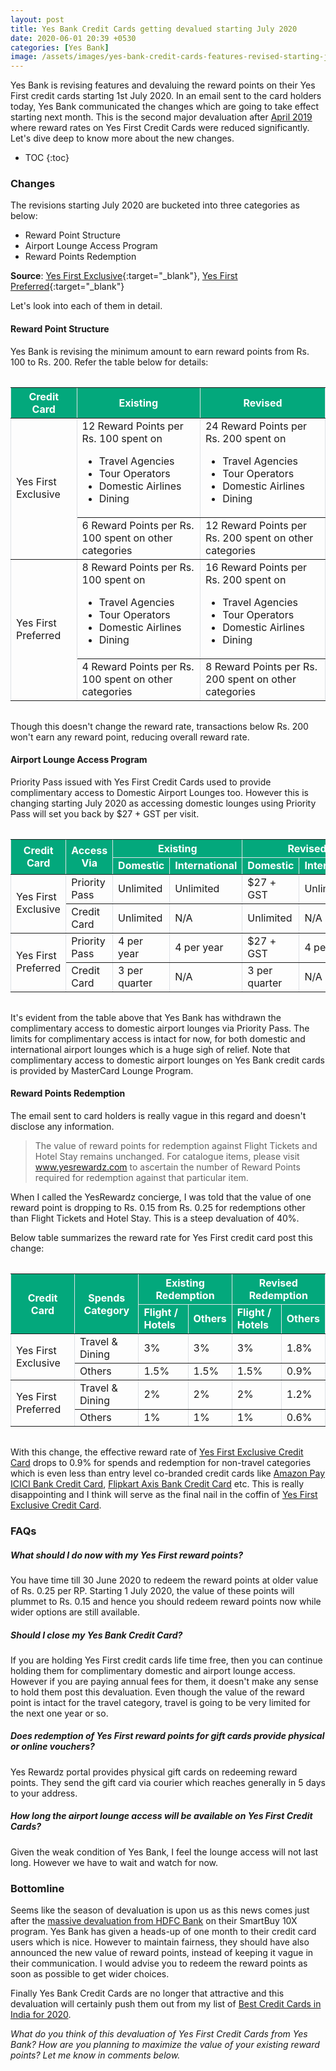 ```yaml
---
layout: post
title: Yes Bank Credit Cards getting devalued starting July 2020
date: 2020-06-01 20:39 +0530
categories: [Yes Bank]
image: /assets/images/yes-bank-credit-cards-features-revised-starting-july-2020.jpg
---
```


Yes Bank is revising features and devaluing the reward points on their Yes First credit cards starting 1st July 2020. In an email sent to the card holders today, Yes Bank communicated the changes which are going to take effect starting next month. This is the second major devaluation after [April 2019](/yes-bank-credit-cards-rewards-reduced/) where reward rates on Yes First Credit Cards were reduced significantly. Let's dive deep to know more about the new changes.

<!-- prettier-ignore -->
* TOC
{:toc}

### Changes

The revisions starting July 2020 are bucketed into three categories as below:

- Reward Point Structure
- Airport Lounge Access Program
- Reward Points Redemption

**Source**: [Yes First Exclusive](https://www.yesbank.in/pdf/exclusive_ltf_sms_pdf){:target="\_blank"}, [Yes First Preferred](https://www.yesbank.in/pdf/preferred_ltf_sms_pdf){:target="\_blank"}

Let's look into each of them in detail.

#### Reward Point Structure

Yes Bank is revising the minimum amount to earn reward points from Rs. 100 to Rs. 200. Refer the table below for details:

<table  width="100%" border="1" cellspacing="0" cellpadding="5" style="border: 1px #dee2e6; border-collapse: collapse; margin-top: 2rem; margin-bottom: 2rem;display: block;overflow-x: auto;">
<thead bgcolor="#03a87c" style="color: #ffffff;font-weight: bold;">
 <tr>
   <th>Credit Card</th>
   <th>Existing</th>
   <th>Revised</th>
 </tr>
</thead>
<tbody>
 <tr>
   <td rowspan="2">Yes First Exclusive</td>
   <td>12 Reward Points per Rs. 100 spent on <ul><li>Travel Agencies </li><li> Tour Operators</li><li>Domestic Airlines</li><li>Dining</li></ul></td>
   <td>24 Reward Points per Rs. 200 spent on <ul><li>Travel Agencies </li><li> Tour Operators</li><li>Domestic Airlines</li><li>Dining</li></ul></td>
 </tr>
 <tr>
   <td>6 Reward Points per Rs. 100 spent on other categories</td>
   <td>12 Reward Points per Rs. 200 spent on other categories</td>
 </tr>
 <tr>
   <td rowspan="2">Yes First Preferred</td>
   <td>8 Reward Points per Rs. 100 spent on <ul><li>Travel Agencies </li><li> Tour Operators</li><li>Domestic Airlines</li><li>Dining</li></ul></td>
   <td>16 Reward Points per Rs. 200 spent on <ul><li>Travel Agencies </li><li> Tour Operators</li><li>Domestic Airlines</li><li>Dining</li></ul></td>
 </tr>
 <tr>
   <td>4 Reward Points per Rs. 100 spent on other categories</td>
   <td>8 Reward Points per Rs. 200 spent on other categories</td>
 </tr>
</tbody>
</table>
 
Though this doesn't change the reward rate, transactions below Rs. 200 won't earn any reward point, reducing overall reward rate.
 
#### Airport Lounge Access Program
 
Priority Pass issued with Yes First Credit Cards used to provide complimentary access to Domestic Airport Lounges too. However this is changing starting July 2020 as accessing domestic lounges using Priority Pass will set you back by \$27 + GST per visit.
 
<table  width="100%" border="1" cellspacing="0" cellpadding="5" style="border: 1px #dee2e6; border-collapse: collapse; margin-top: 2rem; margin-bottom: 2rem;display: block;overflow-x: auto;">
<thead bgcolor="#03a87c" style="color: #ffffff;font-weight: bold;">
 <tr>
   <th rowspan="2">Credit Card</th>
   <th rowspan="2">Access Via</th>
   <th colspan="2">Existing</th>
   <th colspan="2">Revised</th>
 </tr>
 <tr>
   <td>Domestic</td>
   <td>International</td>
   <td>Domestic</td>
   <td>International</td>
 </tr>
</thead>
<tbody>
 <tr>
   <td rowspan="2">Yes First Exclusive</td>
   <td>Priority Pass</td>
   <td>Unlimited</td>
   <td>Unlimited</td>
   <td>$27 + GST</td>
   <td>Unlimited</td>
 </tr>
 <tr>
   <td>Credit Card</td>
   <td>Unlimited</td>
   <td>N/A</td>
   <td>Unlimited</td>
   <td>N/A</td>
 </tr>
 <tr>
   <td rowspan="2">Yes First Preferred</td>
   <td>Priority Pass</td>
   <td>4 per year</td>
   <td>4 per year</td>
   <td>$27 + GST</td>
   <td>4 per year</td>
 </tr>
 <tr>
   <td>Credit Card</td>
   <td>3 per quarter</td>
   <td>N/A</td>
   <td>3 per quarter</td>
   <td>N/A</td>
 </tr>
</tbody>
</table>
 
It's evident from the table above that Yes Bank has withdrawn the complimentary access to domestic airport lounges via Priority Pass. The limits for complimentary access is intact for now, for both domestic and international airport lounges which is a huge sigh of relief. Note that complimentary access to domestic airport lounges on Yes Bank credit cards is provided by MasterCard Lounge Program.
 
#### Reward Points Redemption
 
The email sent to card holders is really vague in this regard and doesn't disclose any information.
 
> The value of reward points for redemption against Flight Tickets and Hotel Stay remains unchanged. For catalogue items, please visit www.yesrewardz.com to ascertain the number of Reward Points required for redemption against that particular item.
 
When I called the YesRewardz concierge, I was told that the value of one reward point is dropping to Rs. 0.15 from Rs. 0.25 for redemptions other than Flight Tickets and Hotel Stay. This is a steep devaluation of 40%.
 
Below table summarizes the reward rate for Yes First credit card post this change:
 
<table  width="100%" border="1" cellspacing="0" cellpadding="5" style="border: 1px #dee2e6; border-collapse: collapse; margin-top: 2rem; margin-bottom: 2rem;display: block;overflow-x: auto;">
<thead bgcolor="#03a87c" style="color: #ffffff;font-weight: bold;">
 <tr>
   <th rowspan="2">Credit Card</th>
   <th rowspan="2">Spends Category</th>
   <th colspan="2">Existing Redemption</th>
   <th colspan="2">Revised Redemption</th>
 </tr>
 <tr>
   <td>Flight / Hotels</td>
   <td>Others</td>
   <td>Flight / Hotels</td>
   <td>Others</td>
 </tr>
</thead>
<tbody>
 <tr>
   <td rowspan="2">Yes First Exclusive</td>
   <td>Travel & Dining</td>
   <td>3%</td>
   <td>3%</td>
   <td>3%</td>
   <td>1.8%</td>
 </tr>
 <tr>
   <td>Others</td>
   <td>1.5%</td>
   <td>1.5%</td>
   <td>1.5%</td>
   <td>0.9%</td>
 </tr>
 <tr>
   <td rowspan="2">Yes First Preferred</td>
   <td>Travel & Dining</td>
   <td>2%</td>
   <td>2%</td>
   <td>2%</td>
   <td>1.2%</td>
 </tr>
 <tr>
   <td>Others</td>
   <td>1%</td>
   <td>1%</td>
   <td>1%</td>
   <td>0.6%</td>
 </tr>
</tbody>
</table>
 
With this change, the effective reward rate of [Yes First Exclusive Credit Card](/yes-first-exclusive-credit-card-review/) drops to 0.9% for spends and redemption for non-travel categories which is even less than entry level co-branded credit cards like [Amazon Pay ICICI Bank Credit Card](/amazon-pay-icici-bank-credit-card-review/), [Flipkart Axis Bank Credit Card](/flipkart-axis-bank-credit-card-review-and-hands-on-experience/) etc. This is really disappointing and I think will serve as the final nail in the coffin of [Yes First Exclusive Credit Card](/yes-first-exclusive-credit-card-review/).
 
### FAQs
 
<div itemscope itemtype="https://schema.org/FAQPage">
  <div itemscope itemprop="mainEntity" itemtype="https://schema.org/Question">
     <h5 itemprop="name">What should I do now with my Yes First reward points?</h5>
     <div itemscope itemprop="acceptedAnswer" itemtype="https://schema.org/Answer">
        <div itemprop="text">
           You have time till 30 June 2020 to redeem the reward points at older value of Rs. 0.25 per RP. Starting 1 July 2020, the value of these points will plummet to Rs. 0.15 and hence you should redeem reward points now while wider options are still available.
        </div>
     </div>
  </div>
  <div itemscope itemprop="mainEntity" itemtype="https://schema.org/Question">
     <h5 itemprop="name">Should I close my Yes Bank Credit Card?</h5>
     <div itemscope itemprop="acceptedAnswer" itemtype="https://schema.org/Answer">
        <div itemprop="text">
           If you are holding Yes First credit cards life time free, then you can continue holding them for complimentary domestic and airport lounge access. However if you are paying annual fees for them, it doesn't make any sense to hold them post this devaluation. Even though the value of the reward point is intact for the travel category, travel is going to be very limited for the next one year or so.
        </div>
     </div>
  </div>
  <div itemscope itemprop="mainEntity" itemtype="https://schema.org/Question">
     <h5 itemprop="name">Does redemption of Yes First reward points for gift cards provide physical or online vouchers?</h5>
     <div itemscope itemprop="acceptedAnswer" itemtype="https://schema.org/Answer">
        <div itemprop="text">
           Yes Rewardz portal provides physical gift cards on redeeming reward points. They send the gift card via courier which reaches generally in 5 days to your address.
        </div>
     </div>
  </div>
  <div itemscope itemprop="mainEntity" itemtype="https://schema.org/Question">
     <h5 itemprop="name">How long the airport lounge access will be available on Yes First Credit Cards?</h5>
     <div itemscope itemprop="acceptedAnswer" itemtype="https://schema.org/Answer">
        <div itemprop="text">
           Given the weak condition of Yes Bank, I feel the lounge access will not last long. However we have to wait and watch for now.
        </div>
     </div>
  </div>
</div>
 
### Bottomline
 
Seems like the season of devaluation is upon us as this news comes just after the [massive devaluation from HDFC Bank](/hdfc-smartbuy-10x-program-major-devaluation-from-june-2020/) on their SmartBuy 10X program. Yes Bank has given a heads-up of one month to their credit card users which is nice. However to maintain fairness, they should have also announced the new value of reward points, instead of keeping it vague in their communication. I would advise you to redeem the reward points as soon as possible to get wider choices.

Finally Yes Bank Credit Cards are no longer that attractive and this devaluation will certainly push them out from my list of [Best Credit Cards in India for 2020](/best-credit-cards-in-india-for-2020/).

_What do you think of this devaluation of Yes First Credit Cards from Yes Bank? How are you planning to maximize the value of your existing reward points? Let me know in comments below._
